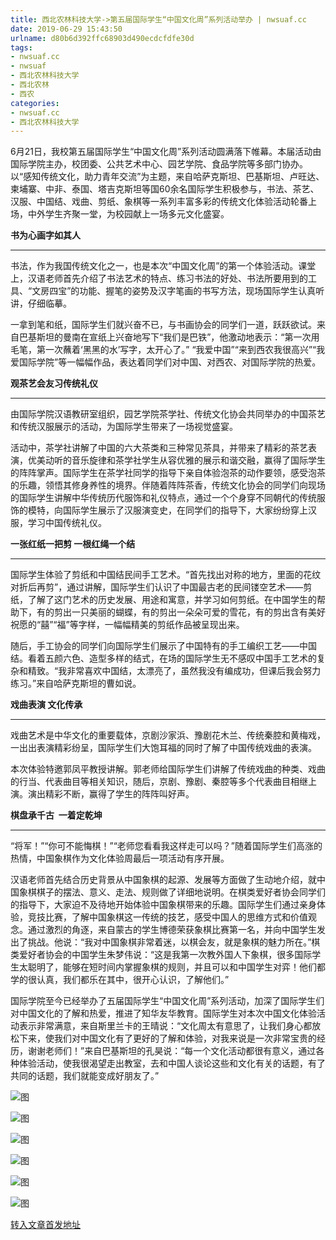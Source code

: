 ```yaml
---
title: 西北农林科技大学->第五届国际学生“中国文化周”系列活动举办 | nwsuaf.cc
date: 2019-06-29 15:43:50
urlname: d80b6d392ffc68903d490ecdcfdfe30d
tags: 
- nwsuaf.cc
- nwsuaf
- 西北农林科技大学
- 西北农林
- 西农
categories:
- nwsuaf.cc
- 西北农林科技大学
---
```



6月21日，我校第五届国际学生“中国文化周”系列活动圆满落下帷幕。本届活动由国际学院主办，校团委、公共艺术中心、园艺学院、食品学院等多部门协办。以“感知传统文化，助力青年交流”为主题，来自哈萨克斯坦、巴基斯坦、卢旺达、柬埔寨、中非、泰国、塔吉克斯坦等国60余名国际学生积极参与，书法、茶艺、汉服、中国结、戏曲、剪纸、象棋等一系列丰富多彩的传统文化体验活动轮番上场，中外学生齐聚一堂，为校园献上一场多元文化盛宴。

**书为心画字如其人**

****

书法，作为我国传统文化之一，也是本次“中国文化周”的第一个体验活动。课堂上，汉语老师首先介绍了书法艺术的特点、练习书法的好处、书法所要用到的工具、“文房四宝”的功能、握笔的姿势及汉字笔画的书写方法，现场国际学生认真听讲，仔细临摹。

一拿到笔和纸，国际学生们就兴奋不已，与书画协会的同学们一道，跃跃欲试。来自巴基斯坦的曼南在宣纸上兴奋地写下“我们是巴铁”，他激动地表示：“第一次用毛笔，第一次蘸着‘黑黑的水’写字，太开心了。” “我爱中国”“来到西农我很高兴”“我爱国际学院”等一幅幅作品，表达着同学们对中国、对西农、对国际学院的热爱。

**观茶艺会友习传统礼仪**

****

由国际学院汉语教研室组织，园艺学院茶学社、传统文化协会共同举办的中国茶艺和传统汉服展示的活动，为国际学生带来了一场视觉盛宴。

活动中，茶学社讲解了中国的六大茶类和三种常见茶具，并带来了精彩的茶艺表演，优美动听的音乐旋律和茶学社学生从容优雅的展示和谐交融，赢得了国际学生的阵阵掌声。国际学生在茶学社同学的指导下亲自体验泡茶的动作要领，感受泡茶的乐趣，领悟其修身养性的境界。伴随着阵阵茶香，传统文化协会的同学们向现场的国际学生讲解中华传统历代服饰和礼仪特点，通过一个个身穿不同朝代的传统服饰的模特，向国际学生展示了汉服演变史，在同学们的指导下，大家纷纷穿上汉服，学习中国传统礼仪。

**一张红纸一把剪 一根红绳一个结**

****

国际学生体验了剪纸和中国结民间手工艺术。“首先找出对称的地方，里面的花纹对折后再剪”，通过讲解，国际学生们认识了中国最古老的民间镂空艺术——剪纸，了解了这门艺术的历史发展、用途和寓意，并学习如何剪纸。在中国学生的帮助下，有的剪出一只美丽的蝴蝶，有的剪出一朵朵可爱的雪花，有的剪出含有美好祝愿的“囍”“福”等字样，一幅幅精美的剪纸作品被呈现出来。

随后，手工协会的同学们向国际学生们展示了中国特有的手工编织工艺——中国结。看着五颜六色、造型多样的结式，在场的国际学生无不感叹中国手工艺术的复杂和精致。“我非常喜欢中国结，太漂亮了，虽然我没有编成功，但课后我会努力练习。”来自哈萨克斯坦的曹如说。

**戏曲表演 文化传承**

****

戏曲艺术是中华文化的重要载体，京剧沙家浜、豫剧花木兰、传统秦腔和黄梅戏，一出出表演精彩纷呈，国际学生们大饱耳福的同时了解了中国传统戏曲的表演。

本次体验特邀郭凤平教授讲解。郭老师给国际学生们讲解了传统戏曲的种类、戏曲的行当、代表曲目等相关知识，随后，京剧、豫剧、秦腔等多个代表曲目相继上演。演出精彩不断，赢得了学生的阵阵叫好声。

**棋盘承千古  一着定乾坤**

****

“将军！”“你可不能悔棋！”“老师您看看我这样走可以吗？”随着国际学生们高涨的热情，中国象棋作为文化体验周最后一项活动有序开展。

汉语老师首先结合历史背景从中国象棋的起源、发展等方面做了生动地介绍，就中国象棋棋子的摆法、意义、走法、规则做了详细地说明。在棋类爱好者协会同学们的指导下，大家迫不及待地开始体验中国象棋带来的乐趣。国际学生们通过亲身体验，竞技比赛，了解中国象棋这一传统的技艺，感受中国人的思维方式和价值观念。通过激烈的角逐，来自蒙古的学生博德荣获象棋比赛第一名，并向中国学生发出了挑战。他说：“我对中国象棋非常着迷，以棋会友，就是象棋的魅力所在。”棋类爱好者协会的中国学生朱梦伟说：“这是我第一次教外国人下象棋，很多国际学生太聪明了，能够在短时间内掌握象棋的规则，并且可以和中国学生对弈！他们都学的很认真，我们都乐在其中，很开心认识，了解他们。”

国际学院至今已经举办了五届国际学生“中国文化周”系列活动，加深了国际学生们对中国文化的了解和热爱，推进了知华友华教育。国际学生对本次中国文化体验活动表示非常满意，来自斯里兰卡的王晴说：“文化周太有意思了，让我们身心都放松下来，使我们对中国文化有了更好的了解和体验，对我来说是一次非常宝贵的经历，谢谢老师们！”来自巴基斯坦的孔昊说：“每一个文化活动都很有意义，通过各种体验活动，使我很渴望走出教室，去和中国人谈论这些和文化有关的话题，有了共同的话题，我们就能变成好朋友了。”



![图](https://news.nwsuaf.edu.cn/images/content/2019-06/20190626155402711066.jpg)

![图](https://news.nwsuaf.edu.cn/images/content/2019-06/20190626155343291990.jpg)

![图](https://news.nwsuaf.edu.cn/images/content/2019-06/20190626155324745827.jpg)

![图](https://news.nwsuaf.edu.cn/images/content/2019-06/20190626155252278709.jpg)

![图](https://news.nwsuaf.edu.cn/images/content/2019-06/20190626155228985660.jpg)

![图](https://news.nwsuaf.edu.cn/images/content/2019-06/20190626155208959538.jpg)

[转入文章首发地址](https://news.nwsuaf.edu.cn/xnxw/90571.htm)